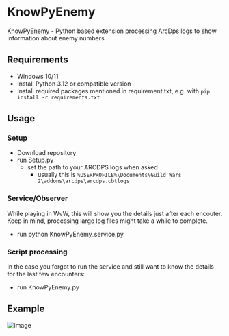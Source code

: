 # KnowPyEnemy
KnowPyEnemy - Python based extension processing ArcDps logs to show information about enemy numbers

## Requirements

- Windows 10/11
- Install Python 3.12 or compatible version
- Install required packages mentioned in requirement.txt, e.g. with `pip install -r requirements.txt`

## Usage

### Setup
- Download repository
- run Setup.py
  - set the path to your ARCDPS logs when asked
    - usually this is `%USERPROFILE%\Documents\Guild Wars 2\addons\arcdps\arcdps.cbtlogs`
 
### Service/Observer
While playing in WvW, this will show you the details just after each encouter. 
Keep in mind, processing large log files might take a while to complete. 

- run python KnowPyEnemy_service.py

### Script processing
In the case you forgot to run the service and still want to know the details for the last few encounters:

- run KnowPyEnemy.py 

## Example
![image](https://github.com/user-attachments/assets/2214b665-86b6-4140-95ef-33b0f4580187)

